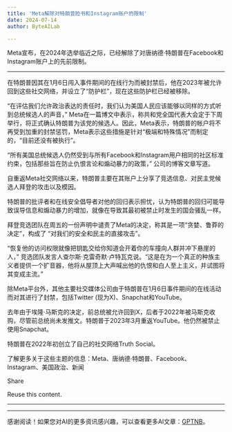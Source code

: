 ```yaml
---
title: 'Meta解除对特朗普脸书和Instagram账户的限制'
date: 2024-07-14
author: ByteAILab

---
```


Meta宣布，在2024年选举临近之际，已经解除了对唐纳德·特朗普在Facebook和Instagram账户上的先前限制。

---
在特朗普因其在1月6日闯入事件期间的在线行为而被封禁后，他在2023年被允许回到这些社交网络，并设立了“防护栏”，现在这些防护栏已经被移除。

“在评估我们允许政治表达的责任时，我们认为美国人民应该能够以同样的方式听到总统候选人的声音，” Meta在一篇博文中表示，称共和党全国代表大会定于下周举行，将正式确认特朗普为该党的候选人。因此，Meta表示，特朗普的帐户将不再受到加重的封禁惩罚，Meta表示这些措施是针对“极端和特殊情况”而制定的，“目前还没有被执行”。

“所有美国总统候选人仍然受到与所有Facebook和Instagram用户相同的社区标准约束，包括那些旨在防止仇恨言论和煽动暴力的政策，” 公司的博客文章写道。

自重返Meta社交网络以来，特朗普主要在其账户上分享了竞选信息、对民主党候选人拜登的攻击以及模因。

特朗普的批评者和在线安全倡导者对他的回归表示担忧，认为特朗普的回归可能导致误导信息和煽动暴力的增加，就像在导致其最初被禁止时发生的国会骚乱一样。

拜登竞选团队在周五的一份声明中谴责了Meta的决定，称其是一项“贪婪、鲁莽的决定”，构成了 “对我们的安全和民主的直接攻击”。

“恢复他的访问权限就像把钥匙交给你知道会开着你的车撞向人群并冲下悬崖的人，” 竞选团队发言人查尔斯·克雷奇默·卢特瓦克说。“这是在为一个真正的种族主义者提供一个扩音器，他将从屋顶上大声喊出他的仇恨和白人至上主义，并试图将其变成主流。”

除Meta平台外，其他主要社交媒体公司由于特朗普在1月6日事件期间的在线活动而对其进行了封禁，包括Twitter (现为X)、Snapchat和YouTube。

去年由于埃隆·马斯克的决定，前总统被允许回到X，后者于2022年被马斯克收购，尽管前总统尚未发推文。特朗普于2023年3月重返YouTube。他仍然被禁止使用Snapchat。

特朗普在2022年初创立了自己的社交网络Truth Social。

了解更多关于这些主题的信息：Meta、唐纳德·特朗普、Facebook、Instagram、美国政治、新闻

Share

Reuse this content.

---
---
感谢阅读！如果您对AI的更多资讯感兴趣，可以查看更多AI文章：[GPTNB](https://gptnb.com)。
